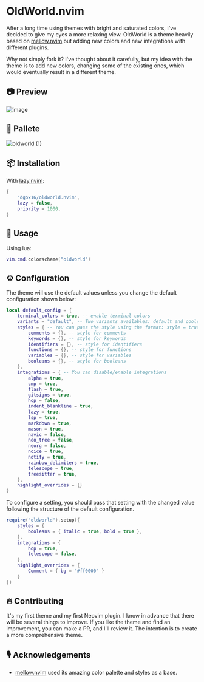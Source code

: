 # OldWorld.nvim

After a long time using themes with bright and saturated colors, I've decided to give my eyes a more relaxing view. OldWorld is a theme heavily based on [mellow.nvim](https://github.com/mellow-theme/mellow.nvim) but adding new colors and new integrations with different plugins.

Why not simply fork it? I've thought about it carefully, but my idea with the theme is to add new colors, changing some of the existing ones, which would eventually result in a different theme.

## 📷 Preview

![image](https://github.com/user-attachments/assets/e271381e-94ca-43dd-8e59-0d7cc33ff0bd)

## 🎨 Pallete

![oldworld (1)](https://github.com/user-attachments/assets/0e0db774-92ac-4cda-93b4-9c3cd38a68c2)

## 📦 Installation

With [lazy.nvim](https://github.com/folke/lazy.nvim):

```lua
{
    "dgox16/oldworld.nvim",
    lazy = false,
    priority = 1000,
}
```

## 🚀 Usage

Using lua:

```lua
vim.cmd.colorscheme("oldworld")
```

## ⚙️ Configuration

The theme will use the default values unless you change the default configuration shown below:

```lua
local default_config = {
    terminal_colors = true, -- enable terminal colors
    variants = "default", -- Two variants availables: default and cooler
    styles = { -- You can pass the style using the format: style = true
        comments = {}, -- style for comments
        keywords = {}, -- style for keywords
        identifiers = {}, -- style for identifiers
        functions = {}, -- style for functions
        variables = {}, -- style for variables
        booleans = {}, -- style for booleans
    },
    integrations = { -- You can disable/enable integrations
        alpha = true,
        cmp = true,
        flash = true,
        gitsigns = true,
        hop = false,
        indent_blankline = true,
        lazy = true,
        lsp = true,
        markdown = true,
        mason = true,
        navic = false,
        neo_tree = false,
        neorg = false,
        noice = true,
        notify = true,
        rainbow_delimiters = true,
        telescope = true,
        treesitter = true,
    },
    highlight_overrides = {}
}
```

To configure a setting, you should pass that setting with the changed value following the structure of the default configuration.

```lua
require("oldworld").setup({
    styles = {
        booleans = { italic = true, bold = true },
    },
    integrations = {
        hop = true,
        telescope = false,
    },
    highlight_overrides = {
        Comment = { bg = "#ff0000" }
    }
})
```

## 🔥 Contributing

It's my first theme and my first Neovim plugin. I know in advance that there will be several things to improve. If you like the theme and find an improvement, you can make a PR, and I'll review it. The intention is to create a more comprehensive theme.

## 🎙️ Acknowledgements

- [mellow.nvim](https://github.com/mellow-theme/mellow.nvim) used its amazing color palette and styles as a base.
